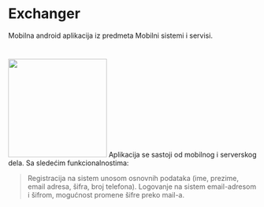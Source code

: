 # Exchanger
Mobilna android aplikacija iz predmeta Mobilni sistemi i servisi. 
#
<img src="https://user-images.githubusercontent.com/46841380/58752378-2e736080-84ae-11e9-8d41-2e9813857012.png" width="200" >
Aplikacija se sastoji od mobilnog i serverskog dela. 
Sa sledećim funkcionalnostima:

>Registracija na sistem unosom osnovnih podataka (ime, prezime, email adresa, šifra, broj telefona).
>Logovanje na sistem email-adresom i šifrom, mogućnost promene šifre preko mail-a.

